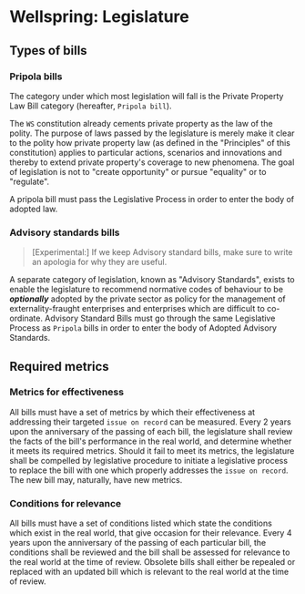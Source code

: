 # Wellspring: Legislature

## Types of bills

### Pripola bills

The category under which most legislation will fall is the Private Property Law Bill category (hereafter, `Pripola bill`). 

The `WS` constitution already cements private property as the law of the polity. The purpose of laws passed by the legislature is merely make it clear to the polity how private property law (as defined in the "Principles" of this constitution) applies to particular actions, scenarios and innovations and thereby to extend private property's coverage to new phenomena. The goal of legislation is not to "create opportunity" or pursue "equality" or to "regulate".

A pripola bill must pass the Legislative Process in order to enter the body of adopted law.

### Advisory standards bills

> [Experimental:] If we keep Advisory standard bills, make sure to write an apologia for why they are useful.

A separate category of legislation, known as "Advisory Standards", exists to enable the legislature to recommend normative codes of behaviour to be ***optionally*** adopted by the private sector as policy for the management of externality-fraught enterprises and enterprises which are difficult to co-ordinate. Advisory Standard Bills must go through the same Legislative Process as `Pripola` bills in order to enter the body of Adopted Advisory Standards.

## Required metrics

### Metrics for effectiveness

All bills must have a set of metrics by which their effectiveness at addressing their targeted `issue on record` can be measured. Every 2 years upon the anniversary of the passing of each bill, the legislature shall review the facts of the bill's performance in the real world, and determine whether it meets its required metrics. Should it fail to meet its metrics, the legislature shall be compelled by legislative procedure to initiate a legislative process to replace the bill with one which properly addresses the `issue on record`. The new bill may, naturally, have new metrics.

### Conditions for relevance

All bills must have a set of conditions listed which state the conditions which exist in the real world, that give occasion for their relevance. Every 4 years upon the anniversary of the passing of each particular bill, the conditions shall be reviewed and the bill shall be assessed for relevance to the real world at the time of review. Obsolete bills shall either be repealed or replaced with an updated bill which is relevant to the real world at the time of review.
